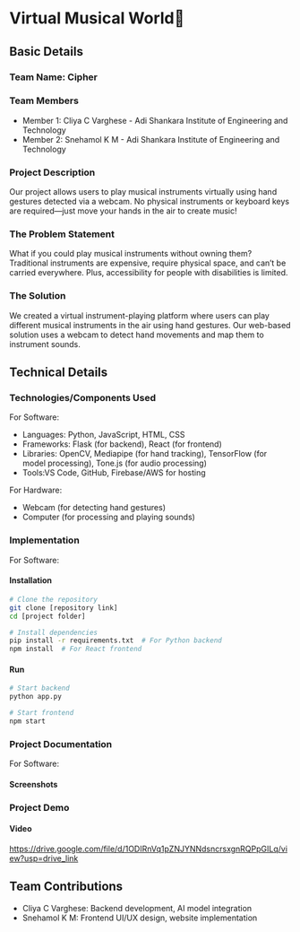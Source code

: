 # Virtual Musical World🎯

## Basic Details
### Team Name: Cipher

### Team Members
- Member 1: Cliya C Varghese - Adi Shankara Institute of Engineering and Technology
- Member 2: Snehamol K M - Adi Shankara Institute of Engineering and Technology

### Project Description
Our project allows users to play musical instruments virtually using hand gestures detected via a webcam. No physical instruments or keyboard keys are required—just move your hands in the air to create music!

### The Problem Statement
What if you could play musical instruments without owning them? Traditional instruments are expensive, require physical space, and can’t be carried everywhere. Plus, accessibility for people with disabilities is limited.

### The Solution
We created a virtual instrument-playing platform where users can play different musical instruments in the air using hand gestures. Our web-based solution uses a webcam to detect hand movements and map them to instrument sounds.

## Technical Details
### Technologies/Components Used
For Software:
- Languages: Python, JavaScript, HTML, CSS
- Frameworks: Flask (for backend), React (for frontend)
- Libraries: OpenCV, Mediapipe (for hand tracking), TensorFlow (for model processing), Tone.js (for audio processing)
- Tools:VS Code, GitHub, Firebase/AWS for hosting

For Hardware:
- Webcam (for detecting hand gestures)
- Computer (for processing and playing sounds)

### Implementation
For Software:
#### Installation
```bash
# Clone the repository
git clone [repository link]
cd [project folder]

# Install dependencies
pip install -r requirements.txt  # For Python backend
npm install  # For React frontend
```

#### Run
```bash
# Start backend
python app.py

# Start frontend
npm start
```

### Project Documentation
For Software:

#### Screenshots 





### Project Demo
#### Video
https://drive.google.com/file/d/1ODIRnVq1pZNJYNNdsncrsxgnRQPpGILq/view?usp=drive_link




## Team Contributions
- Cliya C Varghese: Backend development, AI model integration
- Snehamol K M: Frontend UI/UX design, website implementation

